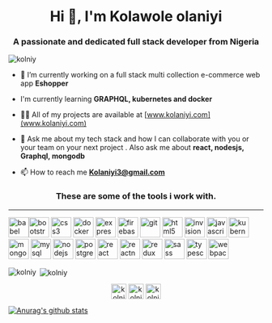 
<h1 align="center">Hi 👋, I'm Kolawole olaniyi</h1>
<h3 align="center">A passionate and dedicated full stack developer from Nigeria</h3>

<p align="left"> <img src="https://komarev.com/ghpvc/?username=kolniy" alt="kolniy" /> </p>

- 🔭 I’m currently working on a full stack multi collection e-commerce web app **Eshopper**

- I'm currently learning **GRAPHQL, kubernetes and docker**

- 👨‍💻 All of my projects are available at [www.kolaniyi.com](www.kolaniyi.com)

- 💬 Ask me about my tech stack and how I can collaborate with you or your team on your next project . Also ask me about **react, nodesjs, Graphql, mongodb**

- 📫 How to reach me **Kolaniyi3@gmail.com**

<h3 align="center">These are some of the tools i work with.</h3>

<hr/>

<p align="left"><img src="https://www.vectorlogo.zone/logos/babeljs/babeljs-icon.svg" alt="babel" width="40" height="40"/><img src="https://devicons.github.io/devicon/devicon.git/icons/bootstrap/bootstrap-plain.svg" alt="bootstrap" width="40" height="40"/> <img src="https://devicons.github.io/devicon/devicon.git/icons/css3/css3-original-wordmark.svg" alt="css3" width="40" height="40"/> <img src="https://devicons.github.io/devicon/devicon.git/icons/docker/docker-original-wordmark.svg" alt="docker" width="40" height="40"/> <img src="https://devicons.github.io/devicon/devicon.git/icons/express/express-original-wordmark.svg" alt="express" width="40" height="40"/> <img src="https://www.vectorlogo.zone/logos/firebase/firebase-icon.svg" alt="firebase" width="40" height="40"/> <img src="https://www.vectorlogo.zone/logos/git-scm/git-scm-icon.svg" alt="git" width="40" height="40"/> <img src="https://devicons.github.io/devicon/devicon.git/icons/html5/html5-original-wordmark.svg" alt="html5" width="40" height="40"/> <img src="https://www.vectorlogo.zone/logos/invisionapp/invisionapp-icon.svg" alt="invision" width="40" height="40"/> <img src="https://devicons.github.io/devicon/devicon.git/icons/javascript/javascript-original.svg" alt="javascript" width="40" height="40"/> <img src="https://www.vectorlogo.zone/logos/kubernetes/kubernetes-icon.svg" alt="kubernetes" width="40" height="40"/> <img src="https://devicons.github.io/devicon/devicon.git/icons/mongodb/mongodb-original-wordmark.svg" alt="mongodb" width="40" height="40"/> <img src="https://devicons.github.io/devicon/devicon.git/icons/mysql/mysql-original-wordmark.svg" alt="mysql" width="40" height="40"/> <img src="https://devicons.github.io/devicon/devicon.git/icons/nodejs/nodejs-original-wordmark.svg" alt="nodejs" width="40" height="40"/> <img src="https://devicons.github.io/devicon/devicon.git/icons/postgresql/postgresql-original-wordmark.svg" alt="postgresql" width="40" height="40"/> <img src="https://devicons.github.io/devicon/devicon.git/icons/react/react-original-wordmark.svg" alt="react" width="40" height="40"/> <img src="https://reactnative.dev/img/header_logo.svg" alt="reactnative" width="40" height="40"/> <img src="https://devicons.github.io/devicon/devicon.git/icons/redux/redux-original.svg" alt="redux" width="40" height="40"/> <img src="https://devicons.github.io/devicon/devicon.git/icons/sass/sass-original.svg" alt="sass" width="40" height="40"/> <img src="https://devicons.github.io/devicon/devicon.git/icons/typescript/typescript-original.svg" alt="typescript" width="40" height="40"/> <img src="https://devicons.github.io/devicon/devicon.git/icons/webpack/webpack-original.svg" alt="webpack" width="40" height="40"/></p><p><img align="left" src="https://github-readme-stats.vercel.app/api/top-langs/?username=kolniy&layout=compact&hide=html" alt="kolniy" /></p>

<p>&nbsp;<img align="center" src="https://github-readme-stats.vercel.app/api?username=kolniy&show_icons=true" alt="kolniy" /></p>

<p align="center"> 
<a href="https://twitter.com/kolniy" target="blank"><img align="center" src="https://cdn.jsdelivr.net/npm/simple-icons@3.0.1/icons/twitter.svg" alt="kolniy" height="30" width="30" /></a>
<a href="https://linkedin.com/in/kolniy" target="blank"><img align="center" src="https://cdn.jsdelivr.net/npm/simple-icons@3.0.1/icons/linkedin.svg" alt="kolniy" height="30" width="30" /></a>
<a href="https://instagram.com/kolniy" target="blank"><img align="center" src="https://cdn.jsdelivr.net/npm/simple-icons@3.0.1/icons/instagram.svg" alt="kolniy" height="30" width="30" /></a>
</p>



[![Anurag's github stats](https://github-readme-stats.vercel.app/api?username=kolniy)](https://github.com/anuraghazra/github-readme-stats)
